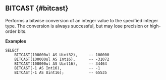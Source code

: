 ## BITCAST {#bitcast}

Performs a bitwise conversion of an integer value to the specified integer type. The conversion is always successful, but may lose precision or high-order bits.

**Examples**

```yql
SELECT
    BITCAST(100000ul AS Uint32),     -- 100000
    BITCAST(100000ul AS Int16),      -- -31072
    BITCAST(100000ul AS Uint16),     -- 34464
    BITCAST(-1 AS Int16),            -- -1
    BITCAST(-1 AS Uint16);           -- 65535
```

